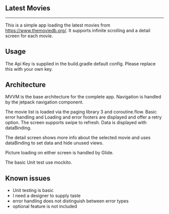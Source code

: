 ## Latest Movies

---

This is a simple app loading the latest movies from https://www.themoviedb.org/. It supports
infinite scrolling and a detail screen for each movie.

## Usage


The Api Key is supplied in the build.gradle default config. Please replace this with your own key.

## Architecture


MVVM is the base architecture for the complete app. Navigation is handled by the jetpack navigation
component.

The movie list is loaded via the paging library 3 and coroutine.flow. Basic error handling and
Loading and error footers are displayed and offer a retry option. The screen supports swipe to
refresh. Data is displayed with dataBinding.

The detail screen shows more info about the selected movie and uses dataBinding to set data and hide
unused views.

Picture loading on either screen is handled by Glide.

The basic Unit test use mockito.

## Known issues


- Unit testing is basic
- I need a designer to supply taste
- error handling does not distinguish between error types
- optional feature is not included